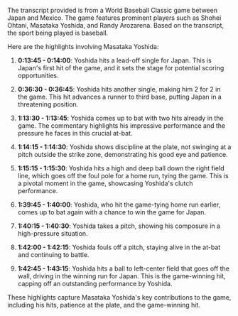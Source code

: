 The transcript provided is from a World Baseball Classic game between Japan and Mexico. The game features prominent players such as Shohei Ohtani, Masataka Yoshida, and Randy Arozarena. Based on the transcript, the sport being played is baseball.

Here are the highlights involving Masataka Yoshida:

1. **0:13:45 - 0:14:00**: Yoshida hits a lead-off single for Japan. This is Japan's first hit of the game, and it sets the stage for potential scoring opportunities.

2. **0:36:30 - 0:36:45**: Yoshida hits another single, making him 2 for 2 in the game. This hit advances a runner to third base, putting Japan in a threatening position.

3. **1:13:30 - 1:13:45**: Yoshida comes up to bat with two hits already in the game. The commentary highlights his impressive performance and the pressure he faces in this crucial at-bat.

4. **1:14:15 - 1:14:30**: Yoshida shows discipline at the plate, not swinging at a pitch outside the strike zone, demonstrating his good eye and patience.

5. **1:15:15 - 1:15:30**: Yoshida hits a high and deep ball down the right field line, which goes off the foul pole for a home run, tying the game. This is a pivotal moment in the game, showcasing Yoshida's clutch performance.

6. **1:39:45 - 1:40:00**: Yoshida, who hit the game-tying home run earlier, comes up to bat again with a chance to win the game for Japan.

7. **1:40:15 - 1:40:30**: Yoshida takes a pitch, showing his composure in a high-pressure situation.

8. **1:42:00 - 1:42:15**: Yoshida fouls off a pitch, staying alive in the at-bat and continuing to battle.

9. **1:42:45 - 1:43:15**: Yoshida hits a ball to left-center field that goes off the wall, driving in the winning run for Japan. This is the game-winning hit, capping off an outstanding performance by Yoshida.

These highlights capture Masataka Yoshida's key contributions to the game, including his hits, patience at the plate, and the game-winning hit.